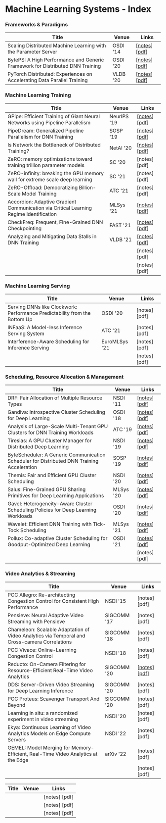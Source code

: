 # Machine Learning Systems - Index

### Frameworks & Paradigms

| Title                                                                         | Venue    | Links                                                                                                                                                      |
| ----------------------------------------------------------------------------- | -------- | ---------------------------------------------------------------------------------------------------------------------------------------------------------- |
| Scaling Distributed Machine Learning with the Parameter Server                | OSDI '14 | \[[notes](scaling-distributed-machine-learning-with-the-parameter-server.md)] \[[pdf](http://www.cs.cmu.edu/\~muli/file/parameter\_server\_osdi14.pdf)]    |
| BytePS: A High Performance and Generic Framework for Distributed DNN Training | OSDI '20 | \[[notes](byteps-a-high-performance-and-generic-framework-for-distributed-dnn-training.md)] \[[pdf](https://www.usenix.org/system/files/osdi20-jiang.pdf)] |
| PyTorch Distributed: Experiences on Accelerating Data Parallel Training       | VLDB '20 | \[[notes](pytorch-distributed-experiences-on-accelerating-data-parallel-training.md)] \[[pdf](https://arxiv.org/pdf/2006.15704.pdf)]                       |

### Machine Learning Training

| Title                                                                                  | Venue       | Links                                                                                                                                                                                                   |
| -------------------------------------------------------------------------------------- | ----------- | ------------------------------------------------------------------------------------------------------------------------------------------------------------------------------------------------------- |
| GPipe: Efficient Training of Giant Neural Networks using Pipeline Parallelism          | NeurIPS '19 | \[[notes](gpipe-efficient-training-of-giant-neural-networks-using-pipeline-parallelism.md)] \[[pdf](https://papers.nips.cc/paper/2019/file/093f65e080a295f8076b1c5722a46aa2-Paper.pdf)]                 |
| PipeDream: Generalized Pipeline Parallelism for DNN Training                           | SOSP '19    | \[[notes](pipedream-generalized-pipeline-parallelism-for-dnn-training.md)] \[[pdf](https://arxiv.org/pdf/1806.03377.pdf)]                                                                               |
| Is Network the Bottleneck of Distributed Training?                                     | NetAI '20   | \[[notes](is-network-the-bottleneck-of-distributed-training.md)] \[[pdf](https://dl.acm.org/doi/pdf/10.1145/3405671.3405810)]                                                                           |
| ZeRO: memory optimizations toward training trillion parameter models                   | SC '20      | \[notes] \[pdf]                                                                                                                                                                                         |
| ZeRO-infinity: breaking the GPU memory wall for extreme scale deep learning            | SC '21      | \[notes] \[pdf]                                                                                                                                                                                         |
| ZeRO-Offload: Democratizing Billion-Scale Model Training                               | ATC '21     | \[notes] \[pdf]                                                                                                                                                                                         |
| Accordion: Adaptive Gradient Communication via Critical Learning Regime Identification | MLSys '21   | \[[notes](accordion-adaptive-gradient-communication-via-critical-learning-regime-identification.md)] \[[pdf](https://proceedings.mlsys.org/paper/2021/file/1d7f7abc18fcb43975065399b0d1e48e-Paper.pdf)] |
| CheckFreq: Frequent, Fine-Grained DNN Checkpointing                                    | FAST '21    | \[[notes](checkfreq-frequent-fine-grained-dnn-checkpointing.md)] \[[pdf](https://www.usenix.org/system/files/fast21-mohan.pdf)]                                                                         |
| Analyzing and Mitigating Data Stalls in DNN Training                                   | VLDB '21    | \[[notes](analyzing-and-mitigating-data-stalls-in-dnn-training.md)] \[[pdf](https://www.cs.utexas.edu/\~vijay/papers/vldb21-datastalls.pdf)]                                                            |
|                                                                                        |             | \[notes] \[pdf]                                                                                                                                                                                         |
|                                                                                        |             | \[notes] \[pdf]                                                                                                                                                                                         |

### Machine Learning Serving

| Title                                                                      | Venue         | Links           |
| -------------------------------------------------------------------------- | ------------- | --------------- |
| Serving DNNs like Clockwork: Performance Predictability from the Bottom Up | OSDI '20      | \[notes] \[pdf] |
| INFaaS: A Model-less Inference Serving System                              | ATC '21       | \[notes] \[pdf] |
| Interference-Aware Scheduling for Inference Serving                        | EuroMLSys '21 | \[notes] \[pdf] |
|                                                                            |               | \[notes] \[pdf] |



### Scheduling, Resource Allocation & Management

| Title                                                                                      | Venue     | Links                                                                                                                                                                      |
| ------------------------------------------------------------------------------------------ | --------- | -------------------------------------------------------------------------------------------------------------------------------------------------------------------------- |
| DRF: Fair Allocation of Multiple Resource Types                                            | NSDI '11  | \[[notes](dominant-resource-fairness-fair-allocation-of-multiple-resource-types.md)] \[[pdf](https://cs.stanford.edu/\~matei/papers/2011/nsdi\_drf.pdf)]                   |
| Gandiva: Introspective Cluster Scheduling for Deep Learning                                | OSDI '18  | \[[notes](gandiva-introspective-cluster-scheduling-for-deep-learning.md)] \[[pdf](https://www.usenix.org/system/files/osdi18-xiao.pdf)]                                    |
| Analysis of Large-Scale Multi-Tenant GPU Clusters for DNN Training Workloads               | ATC '19   | \[[notes](analysis-of-large-scale-multi-tenant-gpu-clusters-for-dnn-training-workloads.md)] \[[pdf](https://www.usenix.org/system/files/atc19-jeon.pdf)]                   |
| Tiresias: A GPU Cluster Manager for Distributed Deep Learning                              | NSDI '19  | \[[notes](tiresias-a-gpu-cluster-manager-for-distributed-deep-learning.md)] \[[pdf](https://www.usenix.org/system/files/nsdi19-gu.pdf)]                                    |
| ByteScheduler: A Generic Communication Scheduler for Distributed DNN Training Acceleration | SOSP '19  | \[[notes](bytescheduler-a-generic-communication-scheduler-for-distributed-dnn-training-acceleration.md)] \[[pdf](https://i.cs.hku.hk/\~cwu/papers/yhpeng-sosp19.pdf)]      |
| Themis: Fair and Efficient GPU Cluster Scheduling                                          | NSDI '20  | \[[notes](themis-fair-and-efficient-gpu-cluster-scheduling.md)] \[[pdf](https://www.usenix.org/system/files/nsdi20-paper-mahajan.pdf)]                                     |
| Salus: Fine-Grained GPU Sharing Primitives for Deep Learning Applications                  | MLSys '20 | \[[notes](salus-fine-grained-gpu-sharing-primitives-for-deep-learning-applications.md)] \[[pdf](https://www.mosharaf.com/wp-content/uploads/salus-mlsys20.pdf)]            |
| Gavel: Heterogeneity-Aware Cluster Scheduling Policies for Deep Learning Workloads         | OSDI '20  | \[[notes](gavel-heterogeneity-aware-cluster-scheduling-policies-for-deep-learning-workloads.md)] \[[pdf](https://cs.stanford.edu/\~matei/papers/2020/osdi\_gavel.pdf)]     |
| Wavelet: Efficient DNN Training with Tick-Tock Scheduling                                  | MLSys '21 | \[[notes](wavelet-efficient-dnn-training-with-tick-tock-scheduling.md)] \[[pdf](https://proceedings.mlsys.org/paper/2021/file/c81e728d9d4c2f636f067f89cc14862c-Paper.pdf)] |
| Pollux: Co-adaptive Cluster Scheduling for Goodput-Optimized Deep Learning                 | OSDI '21  | \[[notes](pollux-co-adaptive-cluster-scheduling-for-goodput-optimized-deep-learning.md)] \[[pdf](https://www.pdl.cmu.edu/PDL-FTP/CloudComputing/osdi21-pollux.pdf)]        |
|                                                                                            |           | \[notes] \[pdf]                                                                                                                                                            |



### Video Analytics & Streaming



| Title                                                                                        | Venue       | Links                                                                                                                                                                           |
| -------------------------------------------------------------------------------------------- | ----------- | ------------------------------------------------------------------------------------------------------------------------------------------------------------------------------- |
| PCC Allegro: Re-architecting Congestion Control for Consistent High Performance              | NSDI '15    | \[notes] \[pdf]                                                                                                                                                                 |
| Pensieve: Neural Adaptive Video Streaming with Pensieve                                      | SIGCOMM '17 | \[notes] \[pdf]                                                                                                                                                                 |
| Chameleon: Scalable Adaptation of Video Analytics via Temporal and Cross-camera Correlations | SIGCOMM '18 | \[notes] \[pdf]                                                                                                                                                                 |
| PCC Vivace: Online-Learning Congestion Control                                               | NSDI '18    | \[notes] \[pdf]                                                                                                                                                                 |
| Reducto: On-Camera Filtering for Resource-Efficient Real-Time Video Analytics                | SIGCOMM '20 | \[[notes](reducto-on-camera-filtering-for-resource-efficient-real-time-video-analytics.md)] \[[pdf](https://www.cs.princeton.edu/\~ravian/publications/reducto\_sigcomm20.pdf)] |
| DDS: Server-Driven Video Streaming for Deep Learning Inference                               | SIGCOMM '20 | \[notes] \[pdf]                                                                                                                                                                 |
| PCC Proteus: Scavenger Transport And Beyond                                                  | SIGCOMM '20 | \[notes] \[pdf]                                                                                                                                                                 |
| Learning in situ: a randomized experiment in video streaming                                 | NSDI '20    | \[notes] \[pdf]                                                                                                                                                                 |
| Ekya: Continuous Learning of Video Analytics Models on Edge Compute Servers                  | NSDI '22    | \[notes] \[pdf]                                                                                                                                                                 |
| GEMEL: Model Merging for Memory-Efficient, Real-Time Video Analytics at the Edge             | arXiv '22   | \[notes] \[pdf]                                                                                                                                                                 |
|                                                                                              |             | \[notes] \[pdf]                                                                                                                                                                 |





| Title | Venue | Links           |
| ----- | ----- | --------------- |
|       |       | \[notes] \[pdf] |
|       |       | \[notes] \[pdf] |
|       |       | \[notes] \[pdf] |

